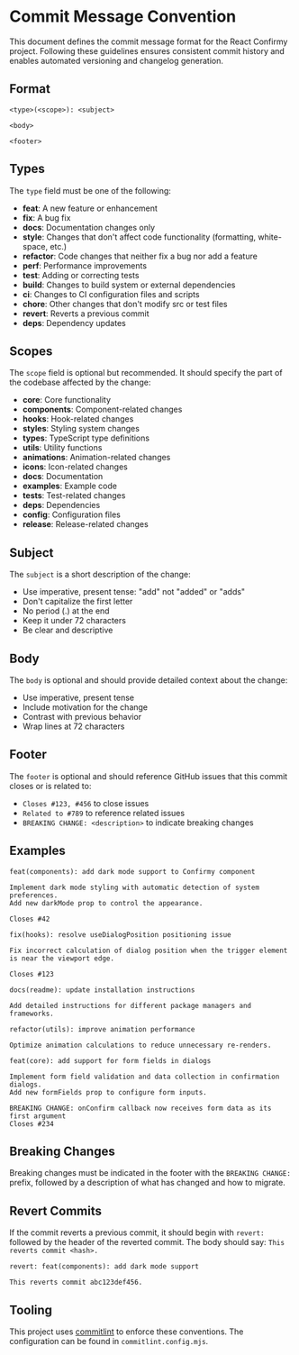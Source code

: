 # Commit Message Convention

This document defines the commit message format for the React Confirmy project. Following these guidelines ensures consistent commit history and enables automated versioning and changelog generation.

## Format

```
<type>(<scope>): <subject>

<body>

<footer>
```

## Types

The `type` field must be one of the following:

- **feat**: A new feature or enhancement
- **fix**: A bug fix
- **docs**: Documentation changes only
- **style**: Changes that don't affect code functionality (formatting, white-space, etc.)
- **refactor**: Code changes that neither fix a bug nor add a feature
- **perf**: Performance improvements
- **test**: Adding or correcting tests
- **build**: Changes to build system or external dependencies
- **ci**: Changes to CI configuration files and scripts
- **chore**: Other changes that don't modify src or test files
- **revert**: Reverts a previous commit
- **deps**: Dependency updates

## Scopes

The `scope` field is optional but recommended. It should specify the part of the codebase affected by the change:

- **core**: Core functionality
- **components**: Component-related changes
- **hooks**: Hook-related changes
- **styles**: Styling system changes
- **types**: TypeScript type definitions
- **utils**: Utility functions
- **animations**: Animation-related changes
- **icons**: Icon-related changes
- **docs**: Documentation
- **examples**: Example code
- **tests**: Test-related changes
- **deps**: Dependencies
- **config**: Configuration files
- **release**: Release-related changes

## Subject

The `subject` is a short description of the change:

- Use imperative, present tense: "add" not "added" or "adds"
- Don't capitalize the first letter
- No period (.) at the end
- Keep it under 72 characters
- Be clear and descriptive

## Body

The `body` is optional and should provide detailed context about the change:

- Use imperative, present tense
- Include motivation for the change
- Contrast with previous behavior
- Wrap lines at 72 characters

## Footer

The `footer` is optional and should reference GitHub issues that this commit closes or is related to:

- `Closes #123, #456` to close issues
- `Related to #789` to reference related issues
- `BREAKING CHANGE: <description>` to indicate breaking changes

## Examples

```
feat(components): add dark mode support to Confirmy component

Implement dark mode styling with automatic detection of system preferences.
Add new darkMode prop to control the appearance.

Closes #42
```

```
fix(hooks): resolve useDialogPosition positioning issue

Fix incorrect calculation of dialog position when the trigger element is near the viewport edge.

Closes #123
```

```
docs(readme): update installation instructions

Add detailed instructions for different package managers and frameworks.
```

```
refactor(utils): improve animation performance

Optimize animation calculations to reduce unnecessary re-renders.
```

```
feat(core): add support for form fields in dialogs

Implement form field validation and data collection in confirmation dialogs.
Add new formFields prop to configure form inputs.

BREAKING CHANGE: onConfirm callback now receives form data as its first argument
Closes #234
```

## Breaking Changes

Breaking changes must be indicated in the footer with the `BREAKING CHANGE:` prefix, followed by a description of what has changed and how to migrate.

## Revert Commits

If the commit reverts a previous commit, it should begin with `revert:` followed by the header of the reverted commit. The body should say: `This reverts commit <hash>.`

```
revert: feat(components): add dark mode support

This reverts commit abc123def456.
```

## Tooling

This project uses [commitlint](https://commitlint.js.org/) to enforce these conventions. The configuration can be found in `commitlint.config.mjs`.